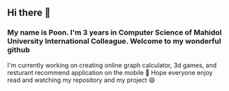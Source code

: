 ## Hi there 👋
### My name is Poon. I'm 3 years in Computer Science of Mahidol University International Colleague. Welcome to my wonderful github
I'm currently working on creating online graph calculator, 3d games, and resturant recommend application on the mobile 🤔
Hope everyone enjoy read and watching my repository and my project 😄


<!--
**PoonwannadoCoding/PoonwannadoCoding** is a ✨ _special_ ✨ repository because its `README.md` (this file) appears on your GitHub profile.

Here are some ideas to get you started:

- 🔭 I’m currently working on ...
- 🌱 I’m currently learning ...
- 👯 I’m looking to collaborate on ...
- 🤔 I’m looking for help with ...
- 💬 Ask me about ...
- 📫 How to reach me: ...
- 😄 Pronouns: ...
- ⚡ Fun fact: ...
-->
